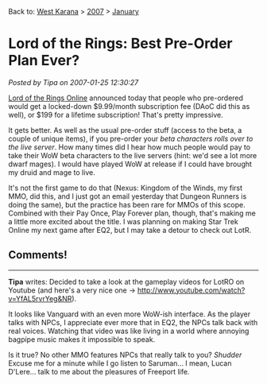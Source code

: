 Back to: [West Karana](/posts/westkarana.md) > [2007](/posts/2007/westkarana.md) > [January](./westkarana.md)
# Lord of the Rings: Best Pre-Order Plan Ever?

*Posted by Tipa on 2007-01-25 12:30:27*

[Lord of the Rings Online](http://www.lotro.com/) announced today that people who pre-ordered would get a locked-down $9.99/month subscription fee (DAoC did this as well), or $199 for a lifetime subscription! That's pretty impressive.

It gets better. As well as the usual pre-order stuff (access to the beta, a couple of unique items), if you pre-order your *beta characters rolls over to the live server*. How many times did I hear how much people would pay to take their WoW beta characters to the live servers (hint: we'd see a lot more dwarf mages). I would have played WoW at release if I could have brought my druid and mage to live.

It's not the first game to do that (Nexus: Kingdom of the Winds, my first MMO, did this, and I just got an email yesterday that Dungeon Runners is doing the same), but the practice has been rare for MMOs of this scope. Combined with their Pay Once, Play Forever plan, though, that's making me a little more excited about the title. I was planning on making Star Trek Online my next game after EQ2, but I may take a detour to check out LotR.
## Comments!

---

**Tipa** writes: Decided to take a look at the gameplay videos for LotRO on Youtube (and here's a very nice one -> http://www.youtube.com/watch?v=YfAL5rvrYeg&NR).

It looks like Vanguard with an even more WoW-ish interface. As the player talks with NPCs, I appreciate ever more that in EQ2, the NPCs talk back with real voices. Watching that video was like living in a world where annoying bagpipe music makes it impossible to speak.

Is it true? No other MMO features NPCs that really talk to you? *Shudder* Excuse me for a minute while I go listen to Saruman... I mean, Lucan D'Lere... talk to me about the pleasures of Freeport life.

